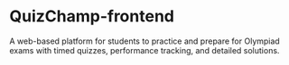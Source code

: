 # QuizChamp-frontend
A web-based platform for students to practice and prepare for Olympiad exams with timed quizzes, performance tracking, and detailed solutions.
